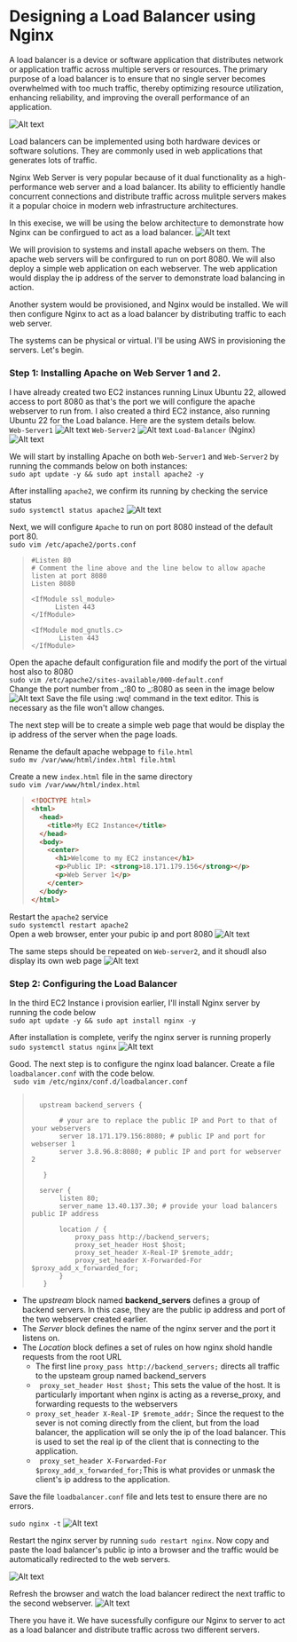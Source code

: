 # Designing a Load Balancer using Nginx

A load balancer is a device or software application that distributes network or application traffic across multiple servers or resources. The primary purpose of a load balancer is to ensure that no single server becomes overwhelmed with too much traffic, thereby optimizing resource utilization, enhancing reliability, and improving the overall performance of an application.

![Alt text](Images/Img_02.png)

Load balancers can be implemented using both hardware devices or software solutions. They are commonly used in web applications that generates lots of traffic.

Nginx Web Server is very popular because of it dual functionality as a high-performance web server and a load balancer. Its ability to efficiently handle concurrent connections and distribute traffic across mulitple servers makes it a popular choice in modern web infrastructure architectures.

In this execise, we will be using the below architecture to demonstrate how Nginx can be confirgued to act as a load balancer.
![Alt text](Images/Img_01.png)

We will provision to systems and install apache websers on them. The apache web servers will be confirgured to run on port 8080. We will also deploy a simple web application on each webserver. The web application would display the ip address of the server to demonstrate load balancing in action.

Another system would be provisioned, and Nginx would be installed. We will then configure Nginx to act as a load balancer by distributing traffic to each web server.

The systems can be physical or virtual. I'll be using AWS in provisioning the servers. Let's begin.

### Step 1: Installing Apache on Web Server 1 and 2.

I have already created two EC2 instances running Linux Ubuntu 22, allowed access to port 8080 as that's the port we will configure the apache webserver to run from. I also created a third EC2 instance, also running Ubuntu 22 for the Load balance. Here are the system details below.  
`Web-Server1`
![Alt text](Images/img_03.png)
`Web-Server2`
![Alt text](Images/Img_04.png)
`Load-Balancer` (Nginx)
![Alt text](Images/img_05.png)

We will start by installing Apache on both `Web-Server1` and `Web-Server2` by running the commands below on both instances:  
`sudo apt update -y && sudo apt install apache2 -y`

After installing `apache2`, we confirm its running by checking the service status  
`sudo systemctl status apache2`
![Alt text](Images/Img_06.png)

Next, we will configure `Apache` to run on port 8080 instead of the default port 80.  
`sudo vim /etc/apache2/ports.conf`

> ```nginx
> #Listen 80
> # Comment the line above and the line below to allow apache listen at port 8080
> Listen 8080
>
> <IfModule ssl_module>
>       Listen 443
> </IfModule>
>
> <IfModule mod_gnutls.c>
>        Listen 443
> </IfModule>
>
> ```

Open the apache default configuration file and modify the port of the virtual host also to 8080  
`sudo vim /etc/apache2/sites-available/000-default.conf`  
Change the port number from _:80 to _:8080 as seen in the image below
![Alt text](Images/Img_07.png)
Save the file using :wq! command in the text editor. This is necessary as the file won't allow changes.

The next step will be to create a simple web page that would be display the ip address of the server when the page loads.

Rename the default apache webpage to `file.html  `  
`sudo mv /var/www/html/index.html file.html`

Create a new `index.html` file in the same directory  
`sudo vim /var/www/html/index.html`

> ```html
> <!DOCTYPE html>
> <html>
>   <head>
>     <title>My EC2 Instance</title>
>   </head>
>   <body>
>     <center>
>       <h1>Welcome to my EC2 instance</h1>
>       <p>Public IP: <strong>18.171.179.156</strong></p>
>       <p>Web Server 1</p>
>     </center>
>   </body>
> </html>
> ```

Restart the `apache2` service  
`sudo systemctl restart apache2`  
Open a web browser, enter your pubic ip and port 8080
![Alt text](Images/Img_08.png)

The same steps should be repeated on `Web-server2`, and it shoudl also display its own web page
![Alt text](Images/Img_09.png)

### Step 2: Configuring the Load Balancer

In the third EC2 Instance i provision earlier, I'll install Nginx server by running the code below  
`sudo apt update -y && sudo apt install nginx -y`

After installation is complete, verify the nginx server is running properly  
`sudo systemctl status nginx`
![Alt text](Images/Img_10.png)

Good. The next step is to configure the nginx load balancer. Create a file `loadbalancer.conf` with the code below.  
` sudo vim /etc/nginx/conf.d/loadbalancer.conf`

> ```nginx
>
>   upstream backend_servers {
>
>        # your are to replace the public IP and Port to that of your webservers
>        server 18.171.179.156:8080; # public IP and port for webserser 1
>        server 3.8.96.8:8080; # public IP and port for webserver 2
>
>    }
>
>   server {
>        listen 80;
>        server_name 13.40.137.30; # provide your load balancers public IP address
>
>        location / {
>            proxy_pass http://backend_servers;
>            proxy_set_header Host $host;
>            proxy_set_header X-Real-IP $remote_addr;
>            proxy_set_header X-Forwarded-For $proxy_add_x_forwarded_for;
>        }
>    }
>
> ```

- The _upstream_ block named **backend_servers** defines a group of backend servers. In this case, they are the public ip address and port of the two webserver created earlier.
- The _Server_ block defines the name of the nginx server and the port it listens on.
- The _Location_ block defines a set of rules on how nginx shold handle requests from the root URL
  - The first line `proxy_pass http://backend_servers;` directs all traffic to the upsteam group named backend_servers
  - ` proxy_set_header Host $host;` This sets the value of the host. It is particularly important when nginx is acting as a reverse_proxy, and forwarding requests to the webservers
  - `proxy_set_header X-Real-IP $remote_addr;` Since the request to the sever is not coming directly from the client, but from the load balancer, the application will se only the ip of the load balancer. This is used to set the real ip of the client that is connecting to the application.
  - ` proxy_set_header X-Forwarded-For $proxy_add_x_forwarded_for;`This is what provides or unmask the client's ip address to the application.

Save the file `loadbalancer.conf` file and lets test to ensure there are no errors.

`sudo nginx -t`
![Alt text](Images/img_11.png)

Restart the nginx server by running `sudo restart nginx`. Now copy and paste the load balancer's public ip into a browser and the traffic would be automatically redirected to the web servers.

![Alt text](Images/Img_12.png)

Refresh the browser and watch the load balancer redirect the next traffic to the second webserver.
![Alt text](Images/Img_13.png)

There you have it. We have sucessfully configure our Nginx to server to act as a load balancer and distribute traffic across two different servers.

